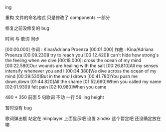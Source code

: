 ing

重构 文件的命名格式 只是修改了 components 一部分

修复之前没修复的 bug

时间 与 歌词 同步

[00:00.000] 作词 : Kina/Adriana Proenza
[00:01.000] 作曲 : Kina/Adriana Proenza
[00:09.230]I try to reach you
[00:12.420]I can't hide how strong's the feeling when we dive
[00:18.000]I cross the ocean of my mind
[00:22.580]Our wounds are healing with the salt
[00:26.810]All my senses intensify whenever you and I
[00:34.380]We dive across the ocean of my mind
[00:39.530]But in the end I drown
[00:41.780]You push me down,down
[01:44.820]All the shame
[01:52.690]When you called my name
[02:01.930]I felt pain
[02:10.980]When you came

480 \* 350
前面 5 句歌词 不动
一行 56 ling height

暂时没有 bug

歌词弹出框 站定在 minplayer 上面显示吧 设置 zindex 这个暂定吧 还没确定放在哪
